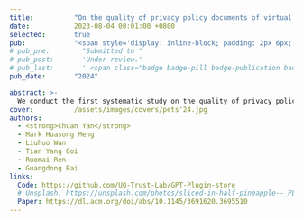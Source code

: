```yaml
---
title:          "On the quality of privacy policy documents of virtual personal assistant applications"
date:           2023-08-04 00:01:00 +0800
selected:       true
pub:            "<span style='display: inline-block; padding: 2px 6px; font-size: 12px; font-weight: bold; color: white; background-color: #4CAF50; border-radius: 4px;'>CCF-C</span> <span style='display: inline-block; padding: 2px 6px; font-size: 12px; font-weight: bold; color: white; background-color: #4CAF50; border-radius: 4px;'>CORE-A</span> <strong><em>PETS'24:The 24th Privacy Enhancing Technologies Symposium</em></strong>"
# pub_pre:        "Submitted to "
# pub_post:       'Under review.'
# pub_last:       ' <span class="badge badge-pill badge-publication badge-success">Spotlight</span>'
pub_date:       "2024"

abstract: >-
  We conduct the first systematic study on the quality of privacy policies in the VPA app domain. Based on our review of literature and documents from standard working groups, we identify four metrics that enable the quality of the privacy policy to become measurable, including timeliness, availability, completeness and readability. We then develop QuPer, which extracts the meta features (e.g., update history) and linguistic features (e.g., sentence semantics) from privacy policies, and assesses their quality. Our analysis reveals that the status of the quality of privacy policies in the VPA app domain is concerning.
cover:          /assets/images/covers/pets'24.jpg
authors:
  - <strong>Chuan Yan</strong>
  - Mark Huasong Meng
  - Liuhuo Wan
  - Tian Yang Ooi
  - Ruomai Ren
  - Guangdong Bai
links:
  Code: https://github.com/UQ-Trust-Lab/GPT-Plugin-store
  # Unsplash: https://unsplash.com/photos/sliced-in-half-pineapple--_PLJZmHZzk
  Paper: https://dl.acm.org/doi/abs/10.1145/3691620.3695510
---
```

